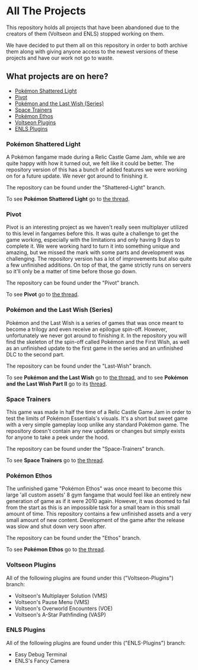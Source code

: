 <h1 id="Title">All The Projects</h1>
<p>This repository holds all projects that have been abandoned due to the creators of them (Voltseon and ENLS) stopped working on them.</p>
<p>We have decided to put them all on this repository in order to both archive them along with giving anyone access to the newest versions of these projects and have our work not go to waste.</p>
<h2 id="Projects">What projects are on here?</h2>
<ul>
  <li><a href="#Shattered-Light">Pokémon Shattered Light</a></li>
  <li><a href="#Pivot">Pivot</a></li>
  <li><a href="#Last-Wish">Pokémon and the Last Wish (Series)</a></li>
  <li><a href="#Space-Trainers">Space Trainers</a></li>
  <li><a href="#Ethos">Pokémon Ethos</a></li>
  <li><a href="#Voltseon-Plugins">Voltseon Plugins</a></li>
  <li><a href="#ENLS-Plugins">ENLS Plugins</a></li>
</ul>
<h3 id="Shattered-Light">Pokémon Shattered Light</h3>
<p>A Pokémon fangame made during a Relic Castle Game Jam, while we are quite happy with how it turned out, we felt like it could be better. The repository version of this has a bunch of added features we were working on for a future update. We never got around to finishing it.</p>
<p>The repository can be found under the "Shattered-Light" branch.</p>
<p>To see <b>Pokémon Shattered Light</b> go to <a href="https://reliccastle.com/shattered-light">the thread</a>.</p>
<h3 id="Pivot">Pivot</h3>
<p>Pivot is an interesting project as we haven't really seen multiplayer utilized to this level in fangames before this. It was quite a challenge to get the game working, especially with the limitations and only having 9 days to complete it. We were working hard to turn it into something unique and amazing, but we missed the mark with some parts and development was challenging. The repository version has a lot of improvements but also quite a few unfinished additions. On top of that, the game strictly runs on servers so it'll only be a matter of time before those go down.</p>
<p>The repository can be found under the "Pivot" branch.</p>
<p>To see <b>Pivot</b> go to <a href="https://reliccastle.com/pivot">the thread</a>.</p>
<h3 id="Last-Wish">Pokémon and the Last Wish (Series)</h3>
<p>Pokémon and the Last Wish is a series of games that was once meant to become a trilogy and even receive an epilogue spin-off. However, unfortunately we never got around to finishing it. In the repository you will find the skeleton of the spin-off called Pokémon and the First Wish, as well as an unfinished update to the first game in the series and an unfinished DLC to the second part.</p>
<p>The repository can be found under the "Last-Wish" branch.</p>
<p>To see <b>Pokémon and the Last Wish</b> go to <a href="https://reliccastle.com/last-wish">the thread</a>, and to see <b>Pokémon and the Last Wish Part II</b> go to its <a href="https://reliccastle.com/last-wish-2">thread</a>.</p>
<h3 id="Space-Trainers">Space Trainers</h3>
<p>This game was made in half the time of a Relic Castle Game Jam in order to test the limits of Pokémon Essentials's visuals. It's a short but sweet game with a very simple gameplay loop unlike any standard Pokémon game. The repository doesn't contain any new updates or changes but simply exists for anyone to take a peek under the hood.</p>
<p>The repository can be found under the "Space-Trainers" branch.</p>
<p>To see <b>Space Trainers</b> go to <a href="https://reliccastle.com/threads/7057/">the thread</a>.</p>
<h3 id="Ethos">Pokémon Ethos</h3>
<p>The unfinished game "Pokémon Ethos" was once meant to become this large 'all custom assets' 8 gym fangame that would feel like an entirely new generation of game as if it were 2010 again. However, it was doomed to fail from the start as this is an impossible task for a small team in this small amount of time. This repository contains a few unfinished assets and a very small amount of new content. Development of the game after the release was slow and shut down very soon after.</p>
<p>The repository can be found under the "Ethos" branch.</p>
<p>To see <b>Pokémon Ethos</b> go to <a href="https://reliccastle.com/ethos">the thread</a>.</p>
<h3 id="Voltseon-Plugins">Voltseon Plugins</h3>
<p>All of the following plugins are found under this ("Voltseon-Plugins") branch:</p>
<ul>
  <li>Voltseon's Multiplayer Solution (VMS)</li>
  <li>Voltseon's Pause Menu (VMS)</li>
  <li>Voltseon's Overworld Encounters (VOE)</li>
  <li>Voltseon's A-Star Pathfinding (VASP)</li>
</ul>
<h3 id="ENLS-Plugins">ENLS Plugins</h3>
<p>All of the following plugins are found under this ("ENLS-Plugins") branch:</p>
<ul>
  <li>Easy Debug Terminal</li>
  <li>ENLS's Fancy Camera</li>
</ul>
